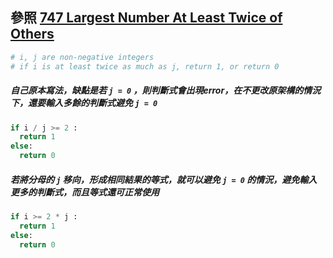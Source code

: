 ## 參照 [747 Largest Number At Least Twice of Others](https://github.com/TsaiJeff1209/LeetCode-Problem-Python/blob/master/747%20Largest%20Number%20At%20Least%20Twice%20of%20Others.md)

```python
# i, j are non-negative integers
# if i is at least twice as much as j, return 1, or return 0
```
##### 自己原本寫法，缺點是若 ```j = 0``` ，則判斷式會出現error，在不更改原架構的情況下，還要輸入多餘的判斷式避免 ```j = 0```
```python
if i / j >= 2 :
  return 1
else:
  return 0
```
##### 若將分母的 ```j``` 移向，形成相同結果的等式，就可以避免 ```j = 0``` 的情況，避免輸入更多的判斷式，而且等式還可正常使用
```python
if i >= 2 * j :
  return 1
else:
  return 0
```


